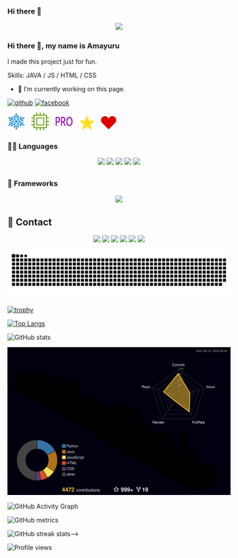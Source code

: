 ### Hi there 👋

<!--
**amayuru56789/amayuru56789** is a ✨ _special_ ✨ repository because its `README.md` (this file) appears on your GitHub profile.

Here are some ideas to get you started:

- 🔭 I’m currently working on ...
- 🌱 I’m currently learning ...
- 👯 I’m looking to collaborate on ...
- 🤔 I’m looking for help with ...
- 💬 Ask me about ...
- 📫 How to reach me: ...
- 😄 Pronouns: ...
- ⚡ Fun fact: ...
-->

<!--
 [![Typing SVG](https://readme-typing-svg.herokuapp.com?color=%2309F746&lines=Hi%2C+I'+am+Amayuru;Software+Engineer;and+Designer)](https://git.io/typing-svg)
-->
<p align="center">
  <img src="https://readme-typing-svg.herokuapp.com?color=%2364F74E&center=true&vCenter=true&width=440&height=45&lines=Hi%2C+I'm+Amayuru+Indeewara;Software+Engineer+;Full+Stack+Developer+and+Designer;And+an+Open+Source+Supporter">
</p >

  
### Hi there 👋, my name is Amayuru
I made this project just for fun.

Skills: JAVA / JS / HTML / CSS

- 🔭 I’m currently working on this page. 

[<img src='https://cdn.jsdelivr.net/npm/simple-icons@3.0.1/icons/github.svg' alt='github' height='40'>](https://github.com/amayuru56789)  [<img src='https://cdn.jsdelivr.net/npm/simple-icons@3.0.1/icons/facebook.svg' alt='facebook' height='40'>](https://www.facebook.com/amauru.indiwara)  

<a href='https://archiveprogram.github.com/'><img src='https://raw.githubusercontent.com/acervenky/animated-github-badges/master/assets/acbadge.gif' width='40' height='40'></a> <a href='https://docs.github.com/en/developers'><img src='https://raw.githubusercontent.com/acervenky/animated-github-badges/master/assets/devbadge.gif' width='40' height='40'></a> <a href='https://github.com/pricing'><img src='https://raw.githubusercontent.com/acervenky/animated-github-badges/master/assets/pro.gif' width='40' height='40'></a> <a href='https://stars.github.com/'><img src='https://raw.githubusercontent.com/acervenky/animated-github-badges/master/assets/starbadge.gif' width='35' height='35'></a> <a href='https://docs.github.com/en/github/supporting-the-open-source-community-with-github-sponsors'><img src='https://raw.githubusercontent.com/acervenky/animated-github-badges/master/assets/sponsorbadge.gif' width='35' height='35'></a> 

### 👨‍💻 Languages
<div align="center">
  <a href="#" target="_blank"><img src="https://img.shields.io/badge/Java-ED8B00?style=for-the-badge&logo=java&logoColor=white" target="_blank"></a>
  <a href="#" target="_blank"><img src="https://img.shields.io/badge/MySQL-00000F?style=for-the-badge&logo=mysql&logoColor=white" target="_blank"></a>
  <a href="#" target="_blank"><img src="https://img.shields.io/badge/HTML5-E34F26?style=for-the-badge&logo=html5&logoColor=white" target="_blank"></a>
  <a href="#" target="_blank"><img src=" https://img.shields.io/badge/CSS3-1572B6?style=for-the-badge&logo=css3&logoColor=white" target="_blank"></a>
  <a href="#" target="_blank"><img src="https://img.shields.io/badge/JavaScript-323330?style=for-the-badge&logo=javascript&logoColor=F7DF1E" target="_blank"></a>  
</div>
  
##
  
### 🧰 Frameworks  
<div align="center">
  <a href="#" target="_blank"><img src="https://img.shields.io/badge/Bootstrap-563D7C?style=for-the-badge&logo=bootstrap&logoColor=white" target="_blank"></a>
</div>  
  
##

## 🔗 Contact  
<div align="center">
  <a href="https://www.youtube.com/channel/UC5h5sz0K2Kn1b7gaVy65RXQ" target="_blank"><img src="https://img.shields.io/badge/YouTube-FF0000?style=for-the-badge&         logo=youtube&logoColor=white" target="_blank"></a>
  <a href="https://twitter.com/AmayuruI" target="_blank"><img src="https://img.shields.io/badge/Twitch-9146FF?style=for-the-badge&logo=twitch&logoColor=white"           target="_blank"></a>
  <a href = "https://mail.google.com/mail/u/0/#inbox"><img src="https://img.shields.io/badge/-Gmail-%23333?style=for-the-badge&logo=gmail&logoColor=white"               target="_blank"></a>
  <a href="https://www.linkedin.com/in/amayuru-indeewara-13a6b0195/" target="_blank"><img src="https://img.shields.io/badge/-LinkedIn-%230077B5?style=for-the-badge&     logo=linkedin&logoColor=white" target="_blank"></a>
  <a href="#" target="_blank"><img src="https://img.shields.io/badge/Slack-4A154B?style=for-the-badge&logo=slack&logoColor=white" target="_blank"></a>
  <a href="#" target="_blank"><img src="https://aleen42.github.io/badges/src/stackoverflow.svg" target="_blank"></a>
  
</div>

![Snake animation](https://github.com/amayuru56789/amayuru56789/blob/master/snake/github-contribution-grid-snake.svg)

[![trophy](https://github-profile-trophy.vercel.app/?username=amayuru56789)](https://github.com/ryo-ma/github-profile-trophy)

[![Top Langs](https://github-readme-stats.vercel.app/api/top-langs/?username=amayuru56789)](https://github.com/anuraghazra/github-readme-stats)

![GitHub stats](https://github-readme-stats.vercel.app/api?username=amayuru56789&show_icons=true) 

<!--[![trophy](https://github-profile-trophy.vercel.app/?username=amayuru56789)](https://github.com/ryo-ma/github-profile-trophy)

[![Top Langs](https://github-readme-stats.vercel.app/api/top-langs/?username=amayuru56789)](https://github.com/anuraghazra/github-readme-stats)

![GitHub stats](https://github-readme-stats.vercel.app/api?username=amayuru56789&show_icons=true)-->

![profile 3d](https://github.com/amayuru56789/amayuru56789/blob/master/profile-3d-contrib/profile-night-rainbow.svg)

![GitHub Activity Graph](https://activity-graph.herokuapp.com/graph?username=amayuru56789)  

![GitHub metrics](https://metrics.lecoq.io/amayuru56789)  

![GitHub streak stats](https://github-readme-streak-stats.herokuapp.com/?user=amayuru56789)-->  

![Profile views](https://gpvc.arturio.dev/amayuru56789)  







